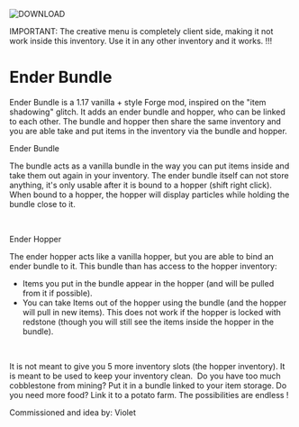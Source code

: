![DOWNLOAD](https://cf.way2muchnoise.eu/541224.svg)

IMPORTANT: The creative menu is completely client side, making it not work inside this inventory. Use it in any other inventory and it works. !!!

# Ender Bundle

Ender Bundle is a 1.17 vanilla + style Forge mod, inspired on the "item shadowing" glitch. It adds an ender bundle and hopper, who can be linked to each other.
The bundle and hopper then share the same inventory and you are able take and put items in the inventory via the bundle and hopper.

Ender Bundle


The bundle acts as a vanilla bundle in the way you can put items inside and take them out again in your inventory.
The ender bundle itself can not store anything, it's only usable after it is bound to a hopper (shift right click). 
When bound to a hopper, the hopper will display particles while holding the bundle close to it.

 

Ender Hopper



The ender hopper acts like a vanilla hopper, but you are able to bind an ender bundle to it. This bundle than has access to the hopper inventory:
- Items you put in the bundle appear in the hopper (and will be pulled from it if possible).
- You can take Items out of the hopper using the bundle (and the hopper will pull in new items).
This does not work if the hopper is locked with redstone (though you will still see the items inside the hopper in the bundle).

 

It is not meant to give you 5 more inventory slots (the hopper inventory). It is meant to be used to keep your inventory clean. 
Do you have too much cobblestone from mining? Put it in a bundle linked to your item storage. Do you need more food? Link it to a potato farm.
The possibilities are endless !

Commissioned and idea by: Violet
